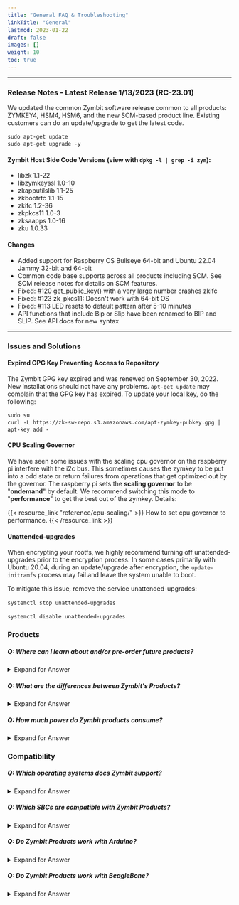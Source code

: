 ```yaml
---
title: "General FAQ & Troubleshooting"
linkTitle: "General"
lastmod: 2023-01-22
draft: false
images: []
weight: 10
toc: true
---
```


-----

### **Release Notes - Latest Release 1/13/2023 (RC-23.01)**

We updated the common Zymbit software release common to all products: ZYMKEY4, HSM4, HSM6, and the new SCM-based product line. Existing customers can do an update/upgrade to get the latest code.

```
sudo apt-get update
sudo apt-get upgrade -y
```

#### Zymbit Host Side Code Versions (view with `dpkg -l | grep -i zym`):
* libzk 1.1-22
* libzymkeyssl 1.0-10
* zkapputilslib 1.1-25
* zkbootrtc 1.1-15
* zkifc 1.2-36
* zkpkcs11 1.0-3
* zksaapps 1.0-16
* zku 1.0.33

#### Changes
* Added support for Raspberry OS Bullseye 64-bit and Ubuntu 22.04 Jammy 32-bit and 64-bit
* Common code base supports across all products including SCM. See SCM release notes for details on SCM features.
* Fixed: #120 get_public_key() with a very large number crashes zkifc
* Fixed: #123 zk_pkcs11: Doesn't work with 64-bit OS
* Fixed: #113 LED resets to default pattern after 5-10 minutes
* API functions that include Bip or Slip have been renamed to BIP and SLIP. See API docs for new syntax



-----

### **Issues and Solutions**

#### Expired GPG Key Preventing Access to Repository

The Zymbit GPG key expired and was renewed on September 30, 2022. New installations should not have any problems. `apt-get update` may complain that the GPG key has expired. To update your local key, do the following:

```
sudo su
curl -L https://zk-sw-repo.s3.amazonaws.com/apt-zymkey-pubkey.gpg | apt-key add -
```


#### CPU Scaling Governor
We have seen some issues with the scaling cpu governor on the raspberry pi interfere with the i2c bus. This sometimes causes the zymkey to be put into a odd state or return failures from operations that get optimized out by the governor. The raspberry pi sets the **scaling governor** to be "**ondemand**" by default. We recommend switching this mode to "**performance**" to get the best out of the zymkey. Details:

{{< resource_link "reference/cpu-scaling/" >}}
How to set cpu governor to performance.
{{< /resource_link >}}

#### Unattended-upgrades
When encrypting your rootfs, we highly recommend turning off unattended-upgrades prior to the encryption process. In some cases primarily with Ubuntu 20.04, during an update/upgrade after encryption, the `update-initramfs` process may fail and leave the system unable to boot.

To mitigate this issue, remove the service unattended-upgrades:

`systemctl stop unattended-upgrades`

`systemctl disable unattended-upgrades`


### **Products**

##### Q: Where can I learn about and/or pre-order future products?

<details>

<summary>Expand for Answer</summary>

<br>

A: Sign up for our new product email updates at the bottom of [Zymbit's homepage](https://www.zymbit.com/).

-----

</details>

##### Q: What are the differences between Zymbit's Products?

<details>

<summary>Expand for Answer</summary>

<br>

A: See the [Product Comparison Matrix](https://www.zymbit.com/security-modules/#compare-modules) for the differences between Zymkey, HSM4, and HSM6. Please [reach out](https://www.zymbit.com/contact-us/) with any further questions.

-----

</details>

##### Q: How much power do Zymbit products consume?

<details>

<summary>Expand for Answer</summary>

<br>

*   Zymkey-RPi (3.3V): idle approx. 1mA; max active < 25mA with LED off, < 35mA with LED on.
*   Zymkey-USB (5V): idle approx. 1.5mA; max active < 40mA with LEDs off, < 60mA with LEDs on.

See [Power Quality]( https://docs.zymbit.com/reference/power-quality/) for more information.

-----

</details>

### **Compatibility**

##### Q: Which operating systems does Zymbit support?
 
<details>

<summary>Expand for Answer</summary>

<br>

![supported OSs](../supported-os-dots.png) 

-----

</details>

##### Q: Which SBCs are compatible with Zymbit Products?

<details>

<summary>Expand for Answer</summary>

<br>

*  Electrically, the Zymkey-I2C will interface to any single board computer using I2C. Check compatibility with your particular Linux distribution.
*  Raspberry Pi 3, 3B+, 4, Zero
*  RPi Compute Module 3, 4
*  NVIDIA Jetson Nano, Xavier NX

-----

</details>

##### Q: Do Zymbit Products work with Arduino?

<details>

<summary>Expand for Answer</summary>

<br>

A: We have no plans to release an Arduino shield version. While we love Arduinos and use them all the time, they generally don’t have enough resources to handle cryptographic operations at this level.


-----

</details>

##### Q: Do Zymbit Products work with BeagleBone?

<details>

<summary>Expand for Answer</summary>

<br>

A: Zymbit does not officially support the BeagleBoard platform at this time.

-----

</details>
